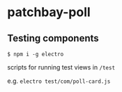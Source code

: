 # patchbay-poll


## Testing components

```
$ npm i -g electro
```

scripts for running test views in `/test`

e.g. `electro test/com/poll-card.js`

